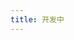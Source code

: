 ```yaml
---
title: 开发中
---
```


<script async src="https://pagead2.googlesyndication.com/pagead/js/adsbygoogle.js?client=ca-pub-5039983089268679"
     crossorigin="anonymous">
</script>
